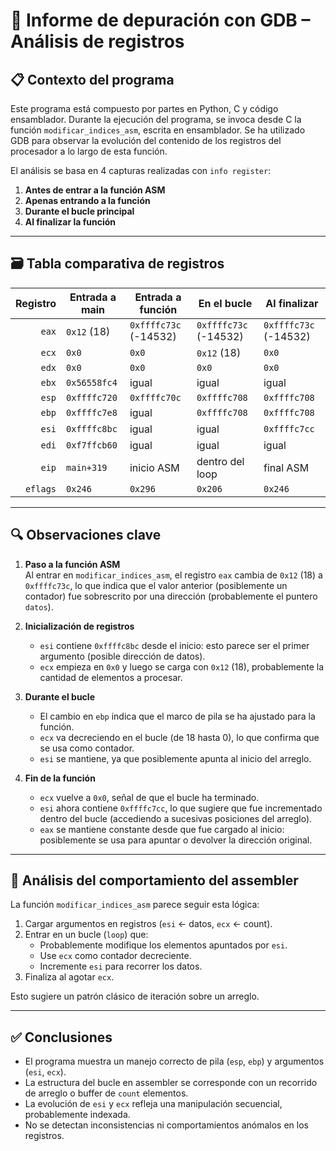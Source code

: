 
# 🧠 Informe de depuración con GDB – Análisis de registros

## 📋 Contexto del programa

Este programa está compuesto por partes en Python, C y código ensamblador. Durante la ejecución del programa, se invoca desde C la función `modificar_indices_asm`, escrita en ensamblador. Se ha utilizado GDB para observar la evolución del contenido de los registros del procesador a lo largo de esta función.

El análisis se basa en 4 capturas realizadas con `info register`:
1. **Antes de entrar a la función ASM**
2. **Apenas entrando a la función**
3. **Durante el bucle principal**
4. **Al finalizar la función**

---

## 🗃️ Tabla comparativa de registros

| Registro | Entrada a main | Entrada a función | En el bucle | Al finalizar |
|---------:|----------------|-------------------|-------------|--------------|
| `eax`    | `0x12` (18)          | `0xffffc73c` (-14532) | `0xffffc73c` (-14532) | `0xffffc73c` (-14532) |
| `ecx`    | `0x0`               | `0x0`                | `0x12` (18)      | `0x0`                |
| `edx`    | `0x0`               | `0x0`                | `0x0`            | `0x0`                |
| `ebx`    | `0x56558fc4`        | igual                | igual           | igual               |
| `esp`    | `0xffffc720`        | `0xffffc70c`         | `0xffffc708`    | `0xffffc708`        |
| `ebp`    | `0xffffc7e8`        | igual                | `0xffffc708`    | `0xffffc708`        |
| `esi`    | `0xffffc8bc`        | igual                | igual           | `0xffffc7cc`        |
| `edi`    | `0xf7ffcb60`        | igual                | igual           | igual               |
| `eip`    | `main+319`          | inicio ASM           | dentro del loop | final ASM           |
| `eflags` | `0x246`             | `0x296`              | `0x206`         | `0x246`             |

---

## 🔍 Observaciones clave

1. **Paso a la función ASM**  
   Al entrar en `modificar_indices_asm`, el registro `eax` cambia de `0x12` (18) a `0xffffc73c`, lo que indica que el valor anterior (posiblemente un contador) fue sobrescrito por una dirección (probablemente el puntero `datos`).

2. **Inicialización de registros**
   - `esi` contiene `0xffffc8bc` desde el inicio: esto parece ser el primer argumento (posible dirección de datos).
   - `ecx` empieza en `0x0` y luego se carga con `0x12` (18), probablemente la cantidad de elementos a procesar.

3. **Durante el bucle**
   - El cambio en `ebp` indica que el marco de pila se ha ajustado para la función.
   - `ecx` va decreciendo en el bucle (de 18 hasta 0), lo que confirma que se usa como contador.
   - `esi` se mantiene, ya que posiblemente apunta al inicio del arreglo.

4. **Fin de la función**
   - `ecx` vuelve a `0x0`, señal de que el bucle ha terminado.
   - `esi` ahora contiene `0xffffc7cc`, lo que sugiere que fue incrementado dentro del bucle (accediendo a sucesivas posiciones del arreglo).
   - `eax` se mantiene constante desde que fue cargado al inicio: posiblemente se usa para apuntar o devolver la dirección original.

---

## 🧠 Análisis del comportamiento del assembler

La función `modificar_indices_asm` parece seguir esta lógica:

1. Cargar argumentos en registros (`esi` ← datos, `ecx` ← count).
2. Entrar en un bucle (`loop`) que:
   - Probablemente modifique los elementos apuntados por `esi`.
   - Use `ecx` como contador decreciente.
   - Incremente `esi` para recorrer los datos.
3. Finaliza al agotar `ecx`.

Esto sugiere un patrón clásico de iteración sobre un arreglo.

---

## ✅ Conclusiones

- El programa muestra un manejo correcto de pila (`esp`, `ebp`) y argumentos (`esi`, `ecx`).
- La estructura del bucle en assembler se corresponde con un recorrido de arreglo o buffer de `count` elementos.
- La evolución de `esi` y `ecx` refleja una manipulación secuencial, probablemente indexada.
- No se detectan inconsistencias ni comportamientos anómalos en los registros.
